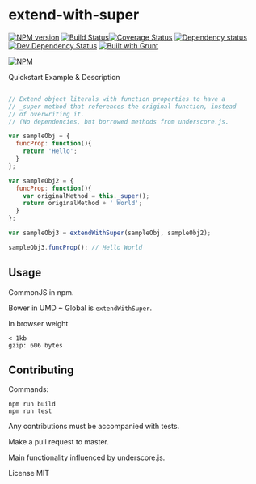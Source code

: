 # extend-with-super

[![NPM version](https://badge.fury.io/js/extend-with-super.svg)](http://badge.fury.io/js/extend-with-super)
[![Build Status](https://travis-ci.org/michaelBenin/extend-with-super.svg)](https://travis-ci.org/michaelBenin/extend-with-super)[![Coverage Status](https://coveralls.io/repos/michaelbenin/extend-with-super/badge.png)](https://coveralls.io/r/michaelbenin/extend-with-super)
[![Dependency status](https://david-dm.org/michaelbenin/extend-with-super/status.png)](https://david-dm.org/michaelbenin/extend-with-super#info=dependencies&view=table)
[![Dev Dependency Status](https://david-dm.org/michaelbenin/extend-with-super/dev-status.png)](https://david-dm.org/michaelbenin/extend-with-super#info=devDependencies&view=table)
[![Built with Grunt](https://cdn.gruntjs.com/builtwith.png)](http://gruntjs.com/)

[![NPM](https://nodei.co/npm/extend-with-super.png?downloads=true&stars=true)](https://nodei.co/npm/extend-with-super/)


Quickstart Example & Description

```javascript

// Extend object literals with function properties to have a
// _super method that references the original function, instead
// of overwriting it.
// (No dependencies, but borrowed methods from underscore.js.

var sampleObj = {
  funcProp: function(){
    return 'Hello';
  }
};

var sampleObj2 = {
  funcProp: function(){
    var originalMethod = this._super();
    return originalMethod + ' World';
  }
};

var sampleObj3 = extendWithSuper(sampleObj, sampleObj2);

sampleObj3.funcProp(); // Hello World

```

## Usage

CommonJS in npm.

Bower in UMD ~ Global is `extendWithSuper`.

In browser weight

    < 1kb
    gzip: 606 bytes

## Contributing

Commands:

    npm run build
    npm run test

Any contributions must be accompanied with tests.

Make a pull request to master.

Main functionality influenced by underscore.js.

License MIT

